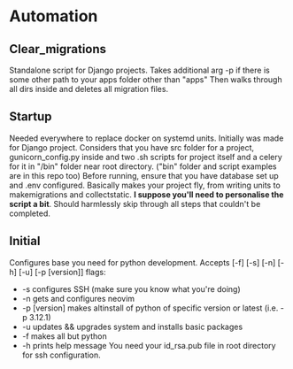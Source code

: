 # Automation

## Clear_migrations
Standalone script for Django projects.
Takes additional arg -p <path> if there is some other path to your apps folder other than "apps"
Then walks through all dirs inside and deletes all migration files.

## Startup
Needed everywhere to replace docker on systemd units. Initially was made for Django project.
Considers that you have src folder for a project, gunicorn_config.py inside and two .sh scripts for project itself and a celery for it in "/bin" folder near root directory.
("bin" folder and script examples are in this repo too)
Before running, ensure that you have database set up and .env configured.
Basically makes your project fly, from writing units to makemigrations and collectstatic.
**I suppose you'll need to personalise the script a bit**.
Should harmlessly skip through all steps that couldn't be completed.

## Initial
Configures base you need for python development.
Accepts [-f] [-s] [-n] [-h] [-u] [-p [version]] flags:
- -s configures SSH (make sure you know what you're doing)
- -n gets and configures neovim
- -p [version] makes altinstall of python of specific version or latest (i.e. -p 3.12.1)
- -u updates && upgrades system and installs basic packages
- -f makes all but python
- -h prints help message
You need your id_rsa.pub file in root directory for ssh configuration.
